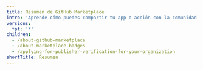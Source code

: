 ```yaml
---
title: Resumen de GitHub Marketplace
intro: 'Aprende cómo puedes compartir tu app o acción con la comunidad de {% data variables.product.company_short %} en {% data variables.product.prodname_marketplace %}.'
versions:
  fpt: '*'
children:
  - /about-github-marketplace
  - /about-marketplace-badges
  - /applying-for-publisher-verification-for-your-organization
shortTitle: Resumen
---
```


